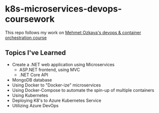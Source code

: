 # k8s-microservices-devops-coursework

This repo follows my work on [Mehmet Ozkaya's devops & container orchestration course](https://www.udemy.com/course/deploying-net-microservices-with-k8s-aks-and-azure-devops/)

## Topics I've Learned
* Create a .NET web application using Microservices
  * ASP.NET frontend, using MVC
  * .NET Core API
* MongoDB database
* Using Docker to "Docker-ize" microservices
* Using Docker-Compose to automate the spin-up of multiple containers
* Using Kubernetes
* Deploying K8's to Azure Kubernetes Service
* Utilizing Azure DevOps